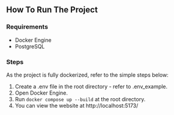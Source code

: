 ## How To Run The Project
### Requirements
- Docker Engine
- PostgreSQL

### Steps
As the project is fully dockerized, refer to the simple steps below:
1. Create a .env file in the root directory - refer to .env_example.
2. Open Docker Engine.
3. Run `docker compose up --build` at the root directory.
4. You can view the website at http://localhost:5173/

